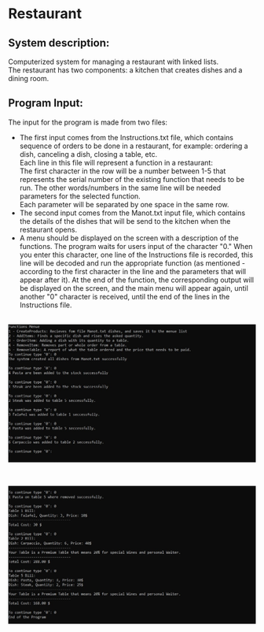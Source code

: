 # Restaurant

## System description:
Computerized system for managing a restaurant with linked lists.<br />
The restaurant has two components: a kitchen that creates dishes and a dining room.

## Program Input:

The input for the program is made from two files:<br />
- The first input comes from the Instructions.txt file, which contains sequence of orders to be done in a restaurant, for example: ordering a dish, canceling a dish, closing a table, etc.<br />
Each line in this file will represent a function in a restaurant:<br />
The first character in the row will be a number between 1-5 that represents the serial number of the existing function that needs to be run. The other words/numbers in the same line will be needed parameters for the selected function.<br />
Each parameter will be separated by one space in the same row.
- The second input comes from the Manot.txt input file, which contains the details of the dishes that will be send to the kitchen when the restaurant opens.
- A menu should be displayed on the screen with a description of the functions. The program waits for users input of the character "0." When you enter this character, one line of the Instructions file is recorded, this line will be decoded and run the appropriate function (as mentioned - according to the first character in the line and the parameters that will appear after it). At the end of the function, the corresponding output will be displayed on the screen, and the main menu will appear again, until another "0" character is received, until the end of the lines in the Instructions file.<br /><br />

![restaurant](img_1.jpg)

<br />

![Screenshot](img_2.jpg)
